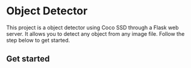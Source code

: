 # Object Detector

This project is a object detector using Coco SSD through a Flask web server. It allows you to detect any object from any image file. Follow the step below to get started.

## Get started

